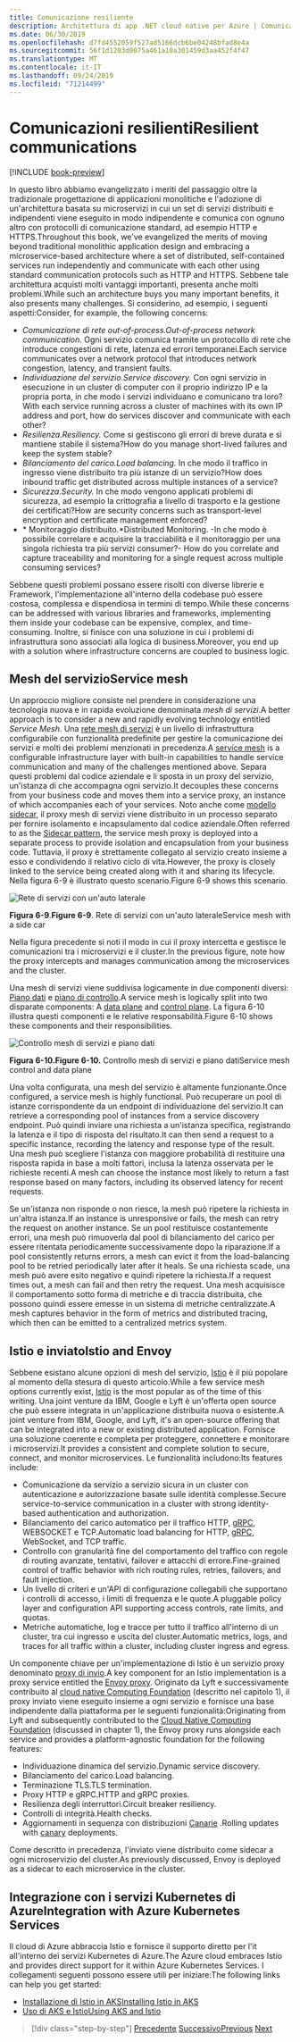 ```yaml
---
title: Comunicazione resiliente
description: Architettura di app .NET cloud native per Azure | Comunicazione resiliente
ms.date: 06/30/2019
ms.openlocfilehash: d7fd4552059f527ad5166dcb6be04248bfad8e4a
ms.sourcegitcommit: 56f1d1203d0075a461a10a301459d3aa452f4f47
ms.translationtype: MT
ms.contentlocale: it-IT
ms.lasthandoff: 09/24/2019
ms.locfileid: "71214499"
---
```

# <a name="resilient-communications"></a><span data-ttu-id="85ee4-103">Comunicazioni resilienti</span><span class="sxs-lookup"><span data-stu-id="85ee4-103">Resilient communications</span></span>

[!INCLUDE [book-preview](../../../includes/book-preview.md)]

<span data-ttu-id="85ee4-104">In questo libro abbiamo evangelizzato i meriti del passaggio oltre la tradizionale progettazione di applicazioni monolitiche e l'adozione di un'architettura basata su microservizi in cui un set di servizi distribuiti e indipendenti viene eseguito in modo indipendente e comunica con ognuno altro con protocolli di comunicazione standard, ad esempio HTTP e HTTPS.</span><span class="sxs-lookup"><span data-stu-id="85ee4-104">Throughout this book, we've evangelized the merits of moving beyond traditional monolithic application design and embracing a microservice-based architecture where a set of distributed, self-contained services run independently and communicate with each other using standard communication protocols such as HTTP and HTTPS.</span></span> <span data-ttu-id="85ee4-105">Sebbene tale architettura acquisti molti vantaggi importanti, presenta anche molti problemi.</span><span class="sxs-lookup"><span data-stu-id="85ee4-105">While such an architecture buys you many important benefits, it also presents many challenges.</span></span> <span data-ttu-id="85ee4-106">Si considerino, ad esempio, i seguenti aspetti:</span><span class="sxs-lookup"><span data-stu-id="85ee4-106">Consider, for example, the following concerns:</span></span>

- <span data-ttu-id="85ee4-107">*Comunicazione di rete out-of-process.*</span><span class="sxs-lookup"><span data-stu-id="85ee4-107">*Out-of-process network communication.*</span></span> <span data-ttu-id="85ee4-108">Ogni servizio comunica tramite un protocollo di rete che introduce congestioni di rete, latenza ed errori temporanei.</span><span class="sxs-lookup"><span data-stu-id="85ee4-108">Each service communicates over a network protocol that introduces network congestion, latency, and transient faults.</span></span>
- <span data-ttu-id="85ee4-109">*Individuazione del servizio.*</span><span class="sxs-lookup"><span data-stu-id="85ee4-109">*Service discovery.*</span></span> <span data-ttu-id="85ee4-110">Con ogni servizio in esecuzione in un cluster di computer con il proprio indirizzo IP e la propria porta, in che modo i servizi individuano e comunicano tra loro?</span><span class="sxs-lookup"><span data-stu-id="85ee4-110">With each service running across a cluster of machines with its own IP address and port, how do services discover and communicate with each other?</span></span>
- <span data-ttu-id="85ee4-111">*Resilienza.*</span><span class="sxs-lookup"><span data-stu-id="85ee4-111">*Resiliency.*</span></span> <span data-ttu-id="85ee4-112">Come si gestiscono gli errori di breve durata e si mantiene stabile il sistema?</span><span class="sxs-lookup"><span data-stu-id="85ee4-112">How do you manage short-lived failures and keep the system stable?</span></span>
- <span data-ttu-id="85ee4-113">*Bilanciamento del carico.*</span><span class="sxs-lookup"><span data-stu-id="85ee4-113">*Load balancing.*</span></span> <span data-ttu-id="85ee4-114">In che modo il traffico in ingresso viene distribuito tra più istanze di un servizio?</span><span class="sxs-lookup"><span data-stu-id="85ee4-114">How does inbound traffic get distributed across multiple instances of a service?</span></span>
- <span data-ttu-id="85ee4-115">*Sicurezza.*</span><span class="sxs-lookup"><span data-stu-id="85ee4-115">*Security.*</span></span> <span data-ttu-id="85ee4-116">In che modo vengono applicati problemi di sicurezza, ad esempio la crittografia a livello di trasporto e la gestione dei certificati?</span><span class="sxs-lookup"><span data-stu-id="85ee4-116">How are security concerns such as transport-level encryption and certificate management enforced?</span></span>
- <span data-ttu-id="85ee4-117">\* Monitoraggio distribuito.</span><span class="sxs-lookup"><span data-stu-id="85ee4-117">\*Distributed Monitoring.</span></span> <span data-ttu-id="85ee4-118">-In che modo è possibile correlare e acquisire la tracciabilità e il monitoraggio per una singola richiesta tra più servizi consumer?</span><span class="sxs-lookup"><span data-stu-id="85ee4-118">- How do you correlate and capture traceability and monitoring for a single request across multiple consuming services?</span></span>

<span data-ttu-id="85ee4-119">Sebbene questi problemi possano essere risolti con diverse librerie e Framework, l'implementazione all'interno della codebase può essere costosa, complessa e dispendiosa in termini di tempo.</span><span class="sxs-lookup"><span data-stu-id="85ee4-119">While these concerns can be addressed with various libraries and frameworks, implementing them inside your codebase can be expensive, complex, and time-consuming.</span></span> <span data-ttu-id="85ee4-120">Inoltre, si finisce con una soluzione in cui i problemi di infrastruttura sono associati alla logica di business.</span><span class="sxs-lookup"><span data-stu-id="85ee4-120">Moreover, you end up with a solution where infrastructure concerns are coupled to business logic.</span></span>

## <a name="service-mesh"></a><span data-ttu-id="85ee4-121">Mesh del servizio</span><span class="sxs-lookup"><span data-stu-id="85ee4-121">Service mesh</span></span>

<span data-ttu-id="85ee4-122">Un approccio migliore consiste nel prendere in considerazione una tecnologia nuova e in rapida evoluzione denominata *mesh di servizi*.</span><span class="sxs-lookup"><span data-stu-id="85ee4-122">A better approach is to consider a new and rapidly evolving technology entitled *Service Mesh*.</span></span> <span data-ttu-id="85ee4-123">Una [rete mesh di servizi](https://www.nginx.com/blog/what-is-a-service-mesh/) è un livello di infrastruttura configurabile con funzionalità predefinite per gestire la comunicazione dei servizi e molti dei problemi menzionati in precedenza.</span><span class="sxs-lookup"><span data-stu-id="85ee4-123">A [service mesh](https://www.nginx.com/blog/what-is-a-service-mesh/) is a configurable infrastructure layer with built-in capabilities to handle service communication and many of the challenges mentioned above.</span></span> <span data-ttu-id="85ee4-124">Separa questi problemi dal codice aziendale e li sposta in un proxy del servizio, un'istanza di che accompagna ogni servizio.</span><span class="sxs-lookup"><span data-stu-id="85ee4-124">It decouples these concerns from your business code and moves them into a service proxy, an instance of which accompanies each of your services.</span></span> <span data-ttu-id="85ee4-125">Noto anche come [modello sidecar](https://docs.microsoft.com/azure/architecture/patterns/sidecar), il proxy mesh di servizi viene distribuito in un processo separato per fornire isolamento e incapsulamento dal codice aziendale.</span><span class="sxs-lookup"><span data-stu-id="85ee4-125">Often referred to as the [Sidecar pattern](https://docs.microsoft.com/azure/architecture/patterns/sidecar), the service mesh proxy is deployed into a separate process to provide isolation and encapsulation from your business code.</span></span> <span data-ttu-id="85ee4-126">Tuttavia, il proxy è strettamente collegato al servizio creato insieme a esso e condividendo il relativo ciclo di vita.</span><span class="sxs-lookup"><span data-stu-id="85ee4-126">However, the proxy is closely linked to the service being created along with it and sharing its lifecycle.</span></span> <span data-ttu-id="85ee4-127">Nella figura 6-9 è illustrato questo scenario.</span><span class="sxs-lookup"><span data-stu-id="85ee4-127">Figure 6-9 shows this scenario.</span></span>

![Rete di servizi con un'auto laterale](./media/service-mesh-with-side-car.png)

<span data-ttu-id="85ee4-129">**Figura 6-9**.</span><span class="sxs-lookup"><span data-stu-id="85ee4-129">**Figure 6-9**.</span></span> <span data-ttu-id="85ee4-130">Rete di servizi con un'auto laterale</span><span class="sxs-lookup"><span data-stu-id="85ee4-130">Service mesh with a side car</span></span>

<span data-ttu-id="85ee4-131">Nella figura precedente si noti il modo in cui il proxy intercetta e gestisce le comunicazioni tra i microservizi e il cluster.</span><span class="sxs-lookup"><span data-stu-id="85ee4-131">In the previous figure, note how the proxy intercepts and manages communication among the microservices and the cluster.</span></span>

<span data-ttu-id="85ee4-132">Una mesh di servizi viene suddivisa logicamente in due componenti diversi: [Piano dati](https://blog.envoyproxy.io/service-mesh-data-plane-vs-control-plane-2774e720f7fc) e [piano di controllo](https://blog.envoyproxy.io/service-mesh-data-plane-vs-control-plane-2774e720f7fc).</span><span class="sxs-lookup"><span data-stu-id="85ee4-132">A service mesh is logically split into two disparate components: A [data plane](https://blog.envoyproxy.io/service-mesh-data-plane-vs-control-plane-2774e720f7fc) and [control plane](https://blog.envoyproxy.io/service-mesh-data-plane-vs-control-plane-2774e720f7fc).</span></span> <span data-ttu-id="85ee4-133">La figura 6-10 illustra questi componenti e le relative responsabilità.</span><span class="sxs-lookup"><span data-stu-id="85ee4-133">Figure 6-10 shows these components and their responsibilities.</span></span>

![Controllo mesh di servizi e piano dati](./media/istio-control-and-data-plane.png)

<span data-ttu-id="85ee4-135">**Figura 6-10.**</span><span class="sxs-lookup"><span data-stu-id="85ee4-135">**Figure 6-10.**</span></span> <span data-ttu-id="85ee4-136">Controllo mesh di servizi e piano dati</span><span class="sxs-lookup"><span data-stu-id="85ee4-136">Service mesh control and data plane</span></span>

<span data-ttu-id="85ee4-137">Una volta configurata, una mesh del servizio è altamente funzionante.</span><span class="sxs-lookup"><span data-stu-id="85ee4-137">Once configured, a service mesh is highly functional.</span></span> <span data-ttu-id="85ee4-138">Può recuperare un pool di istanze corrispondente da un endpoint di individuazione del servizio.</span><span class="sxs-lookup"><span data-stu-id="85ee4-138">It can retrieve a corresponding pool of instances from a service discovery endpoint.</span></span> <span data-ttu-id="85ee4-139">Può quindi inviare una richiesta a un'istanza specifica, registrando la latenza e il tipo di risposta del risultato.</span><span class="sxs-lookup"><span data-stu-id="85ee4-139">It can then send a request to a specific instance, recording the latency and response type of the result.</span></span> <span data-ttu-id="85ee4-140">Una mesh può scegliere l'istanza con maggiore probabilità di restituire una risposta rapida in base a molti fattori, inclusa la latenza osservata per le richieste recenti.</span><span class="sxs-lookup"><span data-stu-id="85ee4-140">A mesh can choose the instance most likely to return a fast response based on many factors, including its observed latency for recent requests.</span></span>

<span data-ttu-id="85ee4-141">Se un'istanza non risponde o non riesce, la mesh può ripetere la richiesta in un'altra istanza.</span><span class="sxs-lookup"><span data-stu-id="85ee4-141">If an instance is unresponsive or fails, the mesh can retry the request on another instance.</span></span> <span data-ttu-id="85ee4-142">Se un pool restituisce costantemente errori, una mesh può rimuoverla dal pool di bilanciamento del carico per essere ritentata periodicamente successivamente dopo la riparazione.</span><span class="sxs-lookup"><span data-stu-id="85ee4-142">If a pool consistently returns errors, a mesh can evict it from the load-balancing pool to be retried periodically later after it heals.</span></span> <span data-ttu-id="85ee4-143">Se una richiesta scade, una mesh può avere esito negativo e quindi ripetere la richiesta.</span><span class="sxs-lookup"><span data-stu-id="85ee4-143">If a request times out, a mesh can fail and then retry the request.</span></span> <span data-ttu-id="85ee4-144">Una mesh acquisisce il comportamento sotto forma di metriche e di traccia distribuita, che possono quindi essere emesse in un sistema di metriche centralizzate.</span><span class="sxs-lookup"><span data-stu-id="85ee4-144">A mesh captures behavior in the form of metrics and distributed tracing, which then can be emitted to a centralized metrics system.</span></span>

## <a name="istio-and-envoy"></a><span data-ttu-id="85ee4-145">Istio e inviato</span><span class="sxs-lookup"><span data-stu-id="85ee4-145">Istio and Envoy</span></span>

<span data-ttu-id="85ee4-146">Sebbene esistano alcune opzioni di mesh del servizio, [Istio](https://istio.io/docs/concepts/what-is-istio/) è il più popolare al momento della stesura di questo articolo.</span><span class="sxs-lookup"><span data-stu-id="85ee4-146">While a few service mesh options currently exist, [Istio](https://istio.io/docs/concepts/what-is-istio/) is the most popular as of the time of this writing.</span></span> <span data-ttu-id="85ee4-147">Una joint venture da IBM, Google e Lyft è un'offerta open source che può essere integrata in un'applicazione distribuita nuova o esistente.</span><span class="sxs-lookup"><span data-stu-id="85ee4-147">A joint venture from IBM, Google, and Lyft, it's an open-source offering that can be integrated into a new or existing distributed application.</span></span> <span data-ttu-id="85ee4-148">Fornisce una soluzione coerente e completa per proteggere, connettere e monitorare i microservizi.</span><span class="sxs-lookup"><span data-stu-id="85ee4-148">It provides a consistent and complete solution to secure, connect, and monitor microservices.</span></span> <span data-ttu-id="85ee4-149">Le funzionalità includono:</span><span class="sxs-lookup"><span data-stu-id="85ee4-149">Its features include:</span></span>

- <span data-ttu-id="85ee4-150">Comunicazione da servizio a servizio sicura in un cluster con autenticazione e autorizzazione basate sulle identità complesse.</span><span class="sxs-lookup"><span data-stu-id="85ee4-150">Secure service-to-service communication in a cluster with strong identity-based authentication and authorization.</span></span>
- <span data-ttu-id="85ee4-151">Bilanciamento del carico automatico per il traffico HTTP, [gRPC](https://grpc.io/), WEBSOCKET e TCP.</span><span class="sxs-lookup"><span data-stu-id="85ee4-151">Automatic load balancing for HTTP, [gRPC](https://grpc.io/), WebSocket, and TCP traffic.</span></span>
- <span data-ttu-id="85ee4-152">Controllo con granularità fine del comportamento del traffico con regole di routing avanzate, tentativi, failover e attacchi di errore.</span><span class="sxs-lookup"><span data-stu-id="85ee4-152">Fine-grained control of traffic behavior with rich routing rules, retries, failovers, and fault injection.</span></span>
- <span data-ttu-id="85ee4-153">Un livello di criteri e un'API di configurazione collegabili che supportano i controlli di accesso, i limiti di frequenza e le quote.</span><span class="sxs-lookup"><span data-stu-id="85ee4-153">A pluggable policy layer and configuration API supporting access controls, rate limits, and quotas.</span></span>
- <span data-ttu-id="85ee4-154">Metriche automatiche, log e tracce per tutto il traffico all'interno di un cluster, tra cui ingresso e uscita del cluster.</span><span class="sxs-lookup"><span data-stu-id="85ee4-154">Automatic metrics, logs, and traces for all traffic within a cluster, including cluster ingress and egress.</span></span>

<span data-ttu-id="85ee4-155">Un componente chiave per un'implementazione di Istio è un servizio proxy denominato [proxy di invio](https://www.envoyproxy.io/docs/envoy/latest/intro/what_is_envoy).</span><span class="sxs-lookup"><span data-stu-id="85ee4-155">A key component for an Istio implementation is a proxy service entitled the [Envoy proxy](https://www.envoyproxy.io/docs/envoy/latest/intro/what_is_envoy).</span></span> <span data-ttu-id="85ee4-156">Originato da Lyft e successivamente contribuito al [cloud native Computing Foundation](https://www.cncf.io/) (descritto nel capitolo 1), il proxy inviato viene eseguito insieme a ogni servizio e fornisce una base indipendente dalla piattaforma per le seguenti funzionalità:</span><span class="sxs-lookup"><span data-stu-id="85ee4-156">Originating from Lyft and subsequently contributed to the [Cloud Native Computing Foundation](https://www.cncf.io/) (discussed in chapter 1), the Envoy proxy runs alongside each service and provides a platform-agnostic foundation for the following features:</span></span>

- <span data-ttu-id="85ee4-157">Individuazione dinamica del servizio.</span><span class="sxs-lookup"><span data-stu-id="85ee4-157">Dynamic service discovery.</span></span>
- <span data-ttu-id="85ee4-158">Bilanciamento del carico.</span><span class="sxs-lookup"><span data-stu-id="85ee4-158">Load balancing.</span></span>
- <span data-ttu-id="85ee4-159">Terminazione TLS.</span><span class="sxs-lookup"><span data-stu-id="85ee4-159">TLS termination.</span></span>
- <span data-ttu-id="85ee4-160">Proxy HTTP e gRPC.</span><span class="sxs-lookup"><span data-stu-id="85ee4-160">HTTP and gRPC proxies.</span></span>
- <span data-ttu-id="85ee4-161">Resilienza degli interruttori.</span><span class="sxs-lookup"><span data-stu-id="85ee4-161">Circuit breaker resiliency.</span></span>
- <span data-ttu-id="85ee4-162">Controlli di integrità.</span><span class="sxs-lookup"><span data-stu-id="85ee4-162">Health checks.</span></span>
- <span data-ttu-id="85ee4-163">Aggiornamenti in sequenza con distribuzioni [Canarie](https://martinfowler.com/bliki/CanaryRelease.html) .</span><span class="sxs-lookup"><span data-stu-id="85ee4-163">Rolling updates with [canary](https://martinfowler.com/bliki/CanaryRelease.html) deployments.</span></span>

<span data-ttu-id="85ee4-164">Come descritto in precedenza, l'inviato viene distribuito come sidecar a ogni microservizio del cluster.</span><span class="sxs-lookup"><span data-stu-id="85ee4-164">As previously discussed, Envoy is deployed as a sidecar to each microservice in the cluster.</span></span>

## <a name="integration-with-azure-kubernetes-services"></a><span data-ttu-id="85ee4-165">Integrazione con i servizi Kubernetes di Azure</span><span class="sxs-lookup"><span data-stu-id="85ee4-165">Integration with Azure Kubernetes Services</span></span>

<span data-ttu-id="85ee4-166">Il cloud di Azure abbraccia Istio e fornisce il supporto diretto per l'it all'interno dei servizi Kubernetes di Azure.</span><span class="sxs-lookup"><span data-stu-id="85ee4-166">The Azure cloud embraces Istio and provides direct support for it within Azure Kubernetes Services.</span></span> <span data-ttu-id="85ee4-167">I collegamenti seguenti possono essere utili per iniziare:</span><span class="sxs-lookup"><span data-stu-id="85ee4-167">The following links can help you get started:</span></span>

- [<span data-ttu-id="85ee4-168">Installazione di Istio in AKS</span><span class="sxs-lookup"><span data-stu-id="85ee4-168">Installing Istio in AKS</span></span>](https://docs.microsoft.com/azure/aks/istio-install)
- [<span data-ttu-id="85ee4-169">Uso di AKS e Istio</span><span class="sxs-lookup"><span data-stu-id="85ee4-169">Using AKS and Istio</span></span>](https://docs.microsoft.com/azure/aks/istio-scenario-routing)

>[!div class="step-by-step"]
><span data-ttu-id="85ee4-170">[Precedente](infrastructure-resiliency-azure.md)
>[Successivo](monitoring-health.md)</span><span class="sxs-lookup"><span data-stu-id="85ee4-170">[Previous](infrastructure-resiliency-azure.md)
[Next](monitoring-health.md)</span></span>
